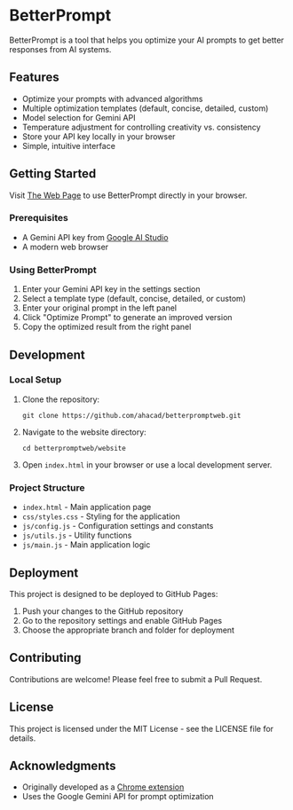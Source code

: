 # BetterPrompt

BetterPrompt is a tool that helps you optimize your AI prompts to get better responses from AI systems.

## Features

- Optimize your prompts with advanced algorithms
- Multiple optimization templates (default, concise, detailed, custom)
- Model selection for Gemini API
- Temperature adjustment for controlling creativity vs. consistency
- Store your API key locally in your browser
- Simple, intuitive interface

## Getting Started

Visit [The Web Page](https://ahacad.github.io/betterpromptweb) to use BetterPrompt directly in your browser.

### Prerequisites

- A Gemini API key from [Google AI Studio](https://aistudio.google.com/app/apikey)
- A modern web browser

### Using BetterPrompt

1. Enter your Gemini API key in the settings section
2. Select a template type (default, concise, detailed, or custom)
3. Enter your original prompt in the left panel
4. Click "Optimize Prompt" to generate an improved version
5. Copy the optimized result from the right panel

## Development

### Local Setup

1. Clone the repository:
   ```
   git clone https://github.com/ahacad/betterpromptweb.git
   ```

2. Navigate to the website directory:
   ```
   cd betterpromptweb/website
   ```

3. Open `index.html` in your browser or use a local development server.

### Project Structure

- `index.html` - Main application page
- `css/styles.css` - Styling for the application
- `js/config.js` - Configuration settings and constants
- `js/utils.js` - Utility functions
- `js/main.js` - Main application logic

## Deployment

This project is designed to be deployed to GitHub Pages:

1. Push your changes to the GitHub repository
2. Go to the repository settings and enable GitHub Pages
3. Choose the appropriate branch and folder for deployment

## Contributing

Contributions are welcome! Please feel free to submit a Pull Request.

## License

This project is licensed under the MIT License - see the LICENSE file for details.

## Acknowledgments

- Originally developed as a [Chrome extension](https://github.com/gm365/BetterPrompt)
- Uses the Google Gemini API for prompt optimization
